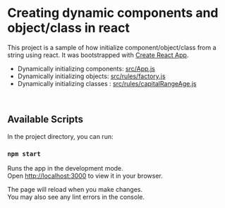 
# Creating dynamic components and object/class in react

This project is a sample of how initialize component/object/class from a string using react.
It was bootstrapped with [Create React App](https://github.com/facebook/create-react-app).

* Dynamically initializing components: [src/App.js](src/App.js)
* Dynamically initializing objects: [src/rules/factory.js](src/rules/factory.js)
* Dynamically initializing classes : [src/rules/capitalRangeAge.js](src/rules/capitalRangeAge.js)

<br/>

## Available Scripts

In the project directory, you can run:

### `npm start`

Runs the app in the development mode.\
Open [http://localhost:3000](http://localhost:3000) to view it in your browser.

The page will reload when you make changes.\
You may also see any lint errors in the console.